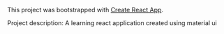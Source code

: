 This project was bootstrapped with [Create React App](https://github.com/facebookincubator/create-react-app).


Project description: A learning react application created using material ui
